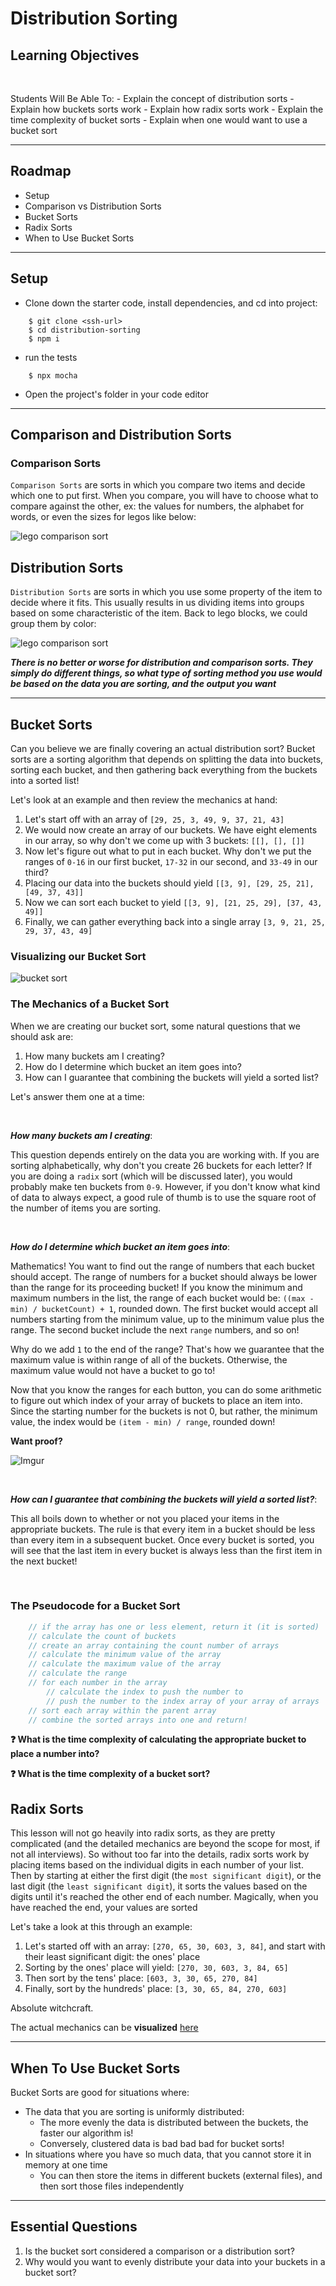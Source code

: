 
# Distribution Sorting

## Learning Objectives
<br>

Students Will Be Able To:
    - Explain the concept of distribution sorts
    - Explain how buckets sorts work
    - Explain how radix sorts work
    - Explain the time complexity of bucket sorts
    - Explain when one would want to use a bucket sort

---
## Roadmap

* Setup
* Comparison vs Distribution Sorts
* Bucket Sorts
* Radix Sorts
* When to Use Bucket Sorts

___

## Setup

* Clone down the starter code, install dependencies, and cd into project:
```
    $ git clone <ssh-url>
    $ cd distribution-sorting
    $ npm i
```

* run the tests
```
    $ npx mocha
```

* Open the project's folder in your code editor

---

## Comparison and Distribution Sorts

### Comparison Sorts

``Comparison Sorts`` are sorts in which you compare two items and decide which one to put first. When you compare, you will have to choose what to compare against the other, ex: the values for numbers, the alphabet for words, or even the sizes for legos like below:

![lego comparison sort](https://ga-instruction.s3.amazonaws.com/assets/tech/computer-science/intro-sorting/comparison.gif)

## Distribution Sorts
``Distribution Sorts`` are sorts in which you use some property of the item to decide where it fits. This usually results in us dividing items into groups based on some characteristic of the item. Back to lego blocks, we could group them by color:

![lego comparison sort](https://ga-instruction.s3.amazonaws.com/assets/tech/computer-science/intro-sorting/distribution.gif)

***There is no better or worse for distribution and comparison sorts. They simply do different things, so what type of sorting method you use would be based on the data you are sorting, and the output you want***


___

## Bucket Sorts

Can you believe we are finally covering an actual distribution sort? Bucket sorts are a sorting algorithm that depends on splitting the data into buckets, sorting each bucket, and then gathering back everything from the buckets into a sorted list!

Let's look at an example and then review the mechanics at hand:

1. Let's start off with an array of ``[29, 25, 3, 49, 9, 37, 21, 43]``
2. We would now create an array of our buckets. We have eight elements in our array, so why don't we come up with 3 buckets: ``[[], [], []]``
3. Now let's figure out what to put in each bucket. Why don't we put the ranges of ``0-16`` in our first bucket, ``17-32`` in our second, and ``33-49`` in our third?
4. Placing our data into the buckets should yield ``[[3, 9], [29, 25, 21], [49, 37, 43]]``
5. Now we can sort each bucket to yield ``[[3, 9], [21, 25, 29], [37, 43, 49]]``
6. Finally, we can gather everything back into a single array ``[3, 9, 21, 25, 29, 37, 43, 49]``

### Visualizing our Bucket Sort

![bucket sort](https://ga-instruction.s3.amazonaws.com/assets/tech/computer-science/distribution-sorts/diagram.png)

### The Mechanics of a Bucket Sort

When we are creating our bucket sort, some natural questions that we should ask are:
1. How many buckets am I creating?
2. How do I determine which bucket an item goes into?
3. How can I guarantee that combining the buckets will yield a sorted list?

Let's answer them one at a time:

<br>

***How many buckets am I creating***:

This question depends entirely on the data you are working with. If you are sorting alphabetically, why don't you create 26 buckets for each letter? If you are doing a ``radix`` sort (which will be discussed later), you would probably make ten buckets from ``0-9``. However, if you don't know what kind of data to always expect, a good rule of thumb is to use the square root of the number of items you are sorting.

<br>

***How do I determine which bucket an item goes into***:

Mathematics! You want to find out the range of numbers that each bucket should accept. The range of numbers for a bucket should always be lower than the range for its proceeding bucket! If you know the minimum and maximum numbers in the list, the range of each bucket would be: ``((max - min) / bucketCount) + 1``, rounded down. The first bucket would accept all numbers starting from the minimum value, up to the minimum value plus the range. The second bucket include the next ``range`` numbers, and so on!

Why do we add ``1`` to the end of the range? That's how we guarantee that the maximum value is within range of all of the buckets. Otherwise, the maximum value would not have a bucket to go to!

Now that you know the ranges for each button, you can do some arithmetic to figure out which index of your array of buckets to place an item into. Since the starting number for the buckets is not 0, but rather, the minimum value, the index would be ``(item - min) / range``, rounded down!

**Want proof?**

![Imgur](https://imgur.com/6BfPMZF.png)

<br>

***How can I guarantee that combining the buckets will yield a sorted list?***:

This all boils down to whether or not you placed your items in the appropriate buckets. The rule is that every item in a bucket should be less than every item in a subsequent bucket. Once every bucket is sorted, you will see that the last item in every bucket is always less than the first item in the next bucket!

<br>

### The Pseudocode for a Bucket Sort

```js
    // if the array has one or less element, return it (it is sorted)
    // calculate the count of buckets
    // create an array containing the count number of arrays
    // calculate the minimum value of the array
    // calculate the maximum value of the array
    // calculate the range
    // for each number in the array
        // calculate the index to push the number to
        // push the number to the index array of your array of arrays
    // sort each array within the parent array
    // combine the sorted arrays into one and return!
```

**❓ What is the time complexity of calculating the appropriate bucket to place a number into?**

**❓ What is the time complexity of a bucket sort?**


## Radix Sorts

This lesson will not go heavily into radix sorts, as they are pretty complicated (and the detailed mechanics are beyond the scope for most, if not all interviews). So without too far into the details, radix sorts work by placing items based on the individual digits in each number of your list. Then by starting at either the first digit (the ``most significant digit``), or the last digit (the ``least significant digit``), it sorts the values based on the digits until it's reached the other end of each number. Magically, when you have reached the end, your values are sorted

Let's take a look at this through an example:

1. Let's started off with an array: ``[270, 65, 30, 603, 3, 84]``, and start with their least significant digit: the ones' place
2. Sorting by the ones' place will yield: ``[270, 30, 603, 3, 84, 65]``
3. Then sort by the tens' place: ``[603, 3, 30, 65, 270, 84]``
4. Finally, sort by the hundreds' place: ``[3, 30, 65, 84, 270, 603]``

Absolute witchcraft.

The actual mechanics can be **visualized** [here](https://www.cs.usfca.edu/~galles/visualization/RadixSort.html)


___
## When To Use Bucket Sorts

Bucket Sorts are good for situations where:
* The data that you are sorting is uniformly distributed:
    * The more evenly the data is distributed between the buckets, the faster our algorithm is!
    * Conversely, clustered data is bad bad bad for bucket sorts!
* In situations where you have so much data, that you cannot store it in memory at one time
    * You can then store the items in different buckets (external files), and then sort those files independently


___
## Essential Questions
1. Is the bucket sort considered a comparison or a distribution sort?
2. Why would you want to evenly distribute your data into your buckets in a bucket sort?

